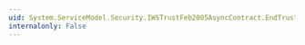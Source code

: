 ```yaml
---
uid: System.ServiceModel.Security.IWSTrustFeb2005AsyncContract.EndTrustFeb2005Renew(System.IAsyncResult)
internalonly: False
---
```

